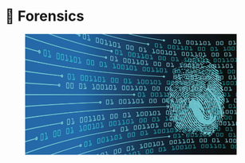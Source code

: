 # 🥟 Forensics

<figure><img src="../../../.gitbook/assets/image (10) (1).png" alt=""><figcaption></figcaption></figure>

